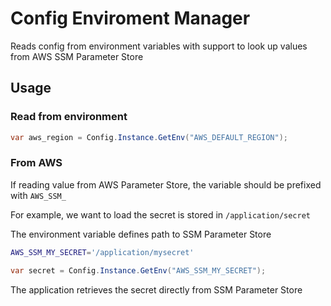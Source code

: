# Config Enviroment Manager
Reads config from environment variables with support to look up values from AWS SSM Parameter Store

## Usage
### Read from environment
```C#
var aws_region = Config.Instance.GetEnv("AWS_DEFAULT_REGION");
```

### From AWS
If reading value from AWS Parameter Store, the variable should be prefixed with `AWS_SSM_`

For example, we want to load the secret is stored in `/application/secret`

The environment variable defines path to SSM Parameter Store
```bash
AWS_SSM_MY_SECRET='/application/mysecret'
```

```C#
var secret = Config.Instance.GetEnv("AWS_SSM_MY_SECRET");
```

The application retrieves the secret directly from SSM Parameter Store
